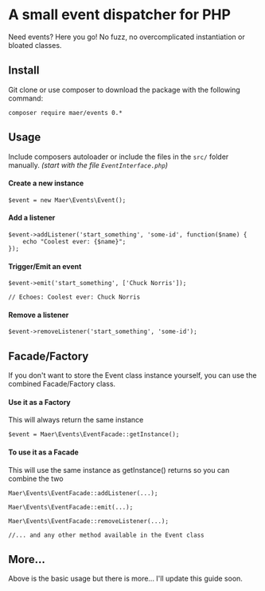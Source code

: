 # A small event dispatcher for PHP

Need events? Here you go! No fuzz, no overcomplicated instantiation or bloated classes.

## Install

Git clone or use composer to download the package with the following command:
```
composer require maer/events 0.*
```

## Usage
Include composers autoloader or include the files in the `src/` folder manually. *(start with the file `EventInterface.php`)*

#### Create a new instance ####

```
$event = new Maer\Events\Event();
```

#### Add a listener
```
$event->addListener('start_something', 'some-id', function($name) {
    echo "Coolest ever: {$name}";
});
```

#### Trigger/Emit an event
```
$event->emit('start_something', ['Chuck Norris']);

// Echoes: Coolest ever: Chuck Norris
```

#### Remove a listener

```
$event->removeListener('start_something', 'some-id');
```

## Facade/Factory
If you don't want to store the Event class instance yourself, you can use the combined Facade/Factory class.


#### Use it as a Factory
This will always return the same instance
```
$event = Maer\Events\EventFacade::getInstance();
```

#### To use it as a Facade
This will use the same instance as getInstance() returns so you can combine the two
```
Maer\Events\EventFacade::addListener(...);

Maer\Events\EventFacade::emit(...);

Maer\Events\EventFacade::removeListener(...);

//... and any other method available in the Event class

```

## More...
Above is the basic usage but there is more... I'll update this guide soon.
